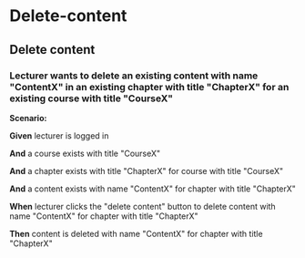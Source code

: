 # Delete-content

## Delete content



### Lecturer wants to delete an existing content with name "ContentX" in an existing chapter with title "ChapterX" for an existing course with title "CourseX"


**Scenario:**

**Given** lecturer is logged in

**And** a course exists with title "CourseX"

**And** a chapter exists with title "ChapterX" for course with title "CourseX"

**And** a content exists with name "ContentX" for chapter with title "ChapterX"

**When** lecturer clicks the "delete content" button to delete content with name "ContentX" for chapter with title "ChapterX"

**Then** content is deleted with name "ContentX" for chapter with title "ChapterX"


